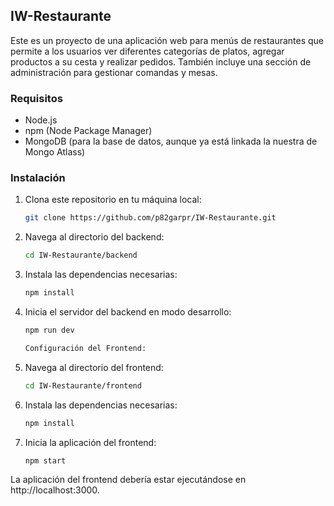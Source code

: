 ## IW-Restaurante

Este es un proyecto de una aplicación web para menús de restaurantes que permite a los usuarios ver diferentes categorías de platos, agregar productos a su cesta y realizar pedidos. También incluye una sección de administración para gestionar comandas y mesas.

### Requisitos

- Node.js
- npm (Node Package Manager)
- MongoDB (para la base de datos, aunque ya está linkada la nuestra de Mongo Atlass)

### Instalación

1. Clona este repositorio en tu máquina local:
   ```bash
   git clone https://github.com/p82garpr/IW-Restaurante.git

   
2. Navega al directorio del backend:
    ```bash
    cd IW-Restaurante/backend

3. Instala las dependencias necesarias:
    ```bash
    npm install


4. Inicia el servidor del backend en modo desarrollo:
    ```bash
    npm run dev

    Configuración del Frontend:
5. Navega al directorio del frontend:
    ```bash
    cd IW-Restaurante/frontend

6. Instala las dependencias necesarias:
    ```bash
    npm install

7. Inicia la aplicación del frontend:
    ```bash
    npm start

La aplicación del frontend debería estar ejecutándose en http://localhost:3000.

